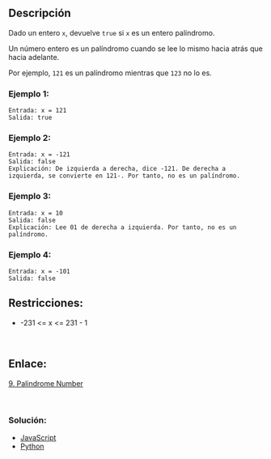 ## Descripción

Dado un entero <code>x</code>, devuelve <code>true</code> si <code>x</code> es un entero palíndromo.

Un número entero es un palíndromo cuando se lee lo mismo hacia atrás que hacia adelante.

Por ejemplo, <code>121</code> es un palíndromo mientras que <code>123</code> no lo es.

### Ejemplo 1:
    Entrada: x = 121
    Salida: true

### Ejemplo 2:
    Entrada: x = -121
    Salida: false
    Explicación: De izquierda a derecha, dice -121. De derecha a izquierda, se convierte en 121-. Por tanto, no es un palíndromo.

### Ejemplo 3:
    Entrada: x = 10
    Salida: false
    Explicación: Lee 01 de derecha a izquierda. Por tanto, no es un palíndromo.

### Ejemplo 4:
    Entrada: x = -101
    Salida: false

## Restricciones:
- -231 <= x <= 231 - 1

<br/>

## Enlace:
[9. Palindrome Number](https://leetcode.com/problems/palindrome-number/)

<br/>

### Solución:

- [JavaScript](/leetcode/00009.palindrome-number/js.md)
- [Python](/leetcode/00009.palindrome-number/py.md)